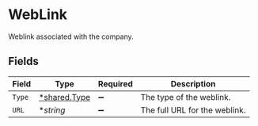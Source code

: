 # WebLink

Weblink associated with the company.


## Fields

| Field                                              | Type                                               | Required                                           | Description                                        |
| -------------------------------------------------- | -------------------------------------------------- | -------------------------------------------------- | -------------------------------------------------- |
| `Type`                                             | [*shared.Type](../../../pkg/models/shared/type.md) | :heavy_minus_sign:                                 | The type of the weblink.                           |
| `URL`                                              | **string*                                          | :heavy_minus_sign:                                 | The full URL for the weblink.                      |